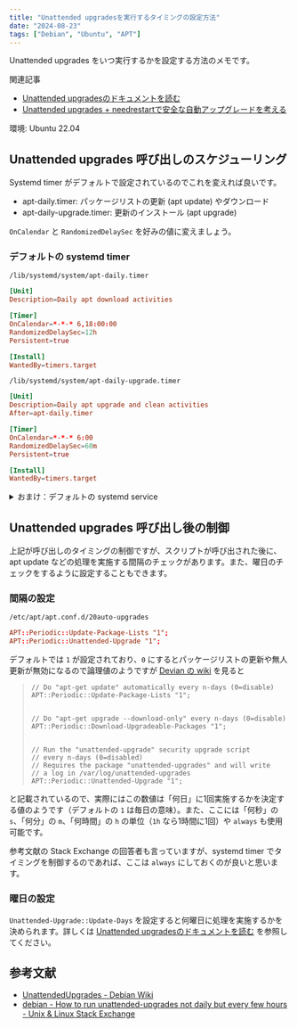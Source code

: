 ```yaml
---
title: "Unattended upgradesを実行するタイミングの設定方法"
date: "2024-08-23"
tags: ["Debian", "Ubuntu", "APT"]
---
```


Unattended upgrades をいつ実行するかを設定する方法のメモです。

関連記事
* [Unattended upgradesのドキュメントを読む](/posts/2024/05/unattended-upgrades)
* [Unattended upgrades + needrestartで安全な自動アップグレードを考える](/posts/2024/05/unattended-upgrades-needrestart-ubuntu)

環境: Ubuntu 22.04

## Unattended upgrades 呼び出しのスケジューリング

Systemd timer がデフォルトで設定されているのでこれを変えれば良いです。

* apt-daily.timer: パッケージリストの更新 (apt update) やダウンロード
* apt-daily-upgrade.timer: 更新のインストール (apt upgrade)

`OnCalendar` と `RandomizedDelaySec` を好みの値に変えましょう。

### デフォルトの systemd timer

`/lib/systemd/system/apt-daily.timer`

```conf
[Unit]
Description=Daily apt download activities

[Timer]
OnCalendar=*-*-* 6,18:00:00
RandomizedDelaySec=12h
Persistent=true

[Install]
WantedBy=timers.target
```

`/lib/systemd/system/apt-daily-upgrade.timer`

```conf
[Unit]
Description=Daily apt upgrade and clean activities
After=apt-daily.timer

[Timer]
OnCalendar=*-*-* 6:00
RandomizedDelaySec=60m
Persistent=true

[Install]
WantedBy=timers.target
```

<details>
<summary>おまけ：デフォルトの systemd service</summary>

`/lib/systemd/system/apt-daily.service`

```conf
[Unit]
Description=Daily apt download activities
Documentation=man:apt(8)
ConditionACPower=true
After=network.target network-online.target systemd-networkd.service NetworkManager.service connman.service

[Service]
Type=oneshot
ExecStartPre=-/usr/lib/apt/apt-helper wait-online
ExecStart=/usr/lib/apt/apt.systemd.daily update
```

`/lib/systemd/system/apt-daily-upgrade.service`

```conf
[Unit]
Description=Daily apt upgrade and clean activities
Documentation=man:apt(8)
ConditionACPower=true
After=apt-daily.service network.target network-online.target systemd-networkd.service NetworkManager.service connman.service

[Service]
Type=oneshot
ExecStartPre=-/usr/lib/apt/apt-helper wait-online
ExecStart=/usr/lib/apt/apt.systemd.daily install
KillMode=process
TimeoutStopSec=900
```

</details>

## Unattended upgrades 呼び出し後の制御

上記が呼び出しのタイミングの制御ですが、スクリプトが呼び出された後に、apt update などの処理を実施する間隔のチェックがあります。また、曜日のチェックをするように設定することもできます。

### 間隔の設定

`/etc/apt/apt.conf.d/20auto-upgrades`

```conf
APT::Periodic::Update-Package-Lists "1";
APT::Periodic::Unattended-Upgrade "1";
```

デフォルトでは `1` が設定されており、`0` にするとパッケージリストの更新や無人更新が無効になるので論理値のようですが [Devian の wiki](https://wiki.debian.org/UnattendedUpgrades) を見ると

> ```
> // Do "apt-get update" automatically every n-days (0=disable)
> APT::Periodic::Update-Package-Lists "1";
>
>
> // Do "apt-get upgrade --download-only" every n-days (0=disable)
> APT::Periodic::Download-Upgradeable-Packages "1";
>
>
> // Run the "unattended-upgrade" security upgrade script
> // every n-days (0=disabled)
> // Requires the package "unattended-upgrades" and will write
> // a log in /var/log/unattended-upgrades
> APT::Periodic::Unattended-Upgrade "1";
> ```

と記載されているので、実際にはこの数値は「何日」に1回実施するかを決定する値のようです（デフォルトの `1` は毎日の意味）。また、ここには「何秒」の `s`、「何分」の `m`、「何時間」の `h` の単位（`1h` なら1時間に1回）や `always` も使用可能です。

参考文献の Stack Exchange の回答者も言っていますが、systemd timer でタイミングを制御するのであれば、ここは `always` にしておくのが良いと思います。

### 曜日の設定

`Unattended-Upgrade::Update-Days` を設定すると何曜日に処理を実施するかを決められます。詳しくは [Unattended upgradesのドキュメントを読む](/posts/2024/05/unattended-upgrades) を参照してください。

## 参考文献

* [UnattendedUpgrades - Debian Wiki](https://wiki.debian.org/UnattendedUpgrades)
* [debian - How to run unattended-upgrades not daily but every few hours - Unix & Linux Stack Exchange](https://unix.stackexchange.com/questions/178626/how-to-run-unattended-upgrades-not-daily-but-every-few-hours)

